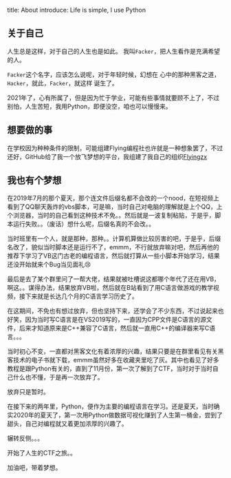 title: About
introduce: Life is simple, I use Python

## 关于自己
人生总是这样，对于自己的人生也是如此。
我叫`Facker`，把人生看作是充满希望的人。

`Facker`这个名字，应该怎么说呢，对于年轻时候，幻想在
心中的那种黑客之道，`Hacker`，就此，`Facker`，就这样
诞生了。

2021年了，心有所属了，但是因为忙于学业，可能有些事情就要顾不上了，不过别怕，人生苦短，我用Python，即便没空，咱也可以慢慢来。

## 想要做的事
在学校因为种种条件的限制，可能组建Flying编程社也许就是一种想象罢了，不过还好，GitHub给了我一个放飞梦想的平台，我组建了我自己的组织[Flyingzx](https://github.com/flyingzx)

## 我也有个梦想
在2019年7月的那个夏天，那个连文件后缀名都不会改的一个nood，在短视频上看到了QQ聊天轰炸的vbs脚本，可是嘛，当时自己对电脑的理解就是上个QQ，上个浏览器，当时的自己看到这种技术不免。。然后就是一波复制粘贴，于是乎，脚本运行失败。。（废话）想什么呢，后缀名真的不会改。。

当时班里有一个人，就是那种，那种。。计算机算做比较厉害的吧，于是乎，后缀名改了，貌似当时脚本还是运行不了，emmm，不行就放弃嘛对吧，然后再他的推荐下学习了VB这门古老的编程语言，然后就打算从一些小脚本开始学习，结果还没开始就来个Bug当见面礼😢

最后是去了某个群里问了一帮大佬，结果就被吐槽说这都哪个年代了还在用VB，啊这。。谋得办法，结果放弃VB啦，然后就在B站看到了用C语言做游戏的教学视频，接下来就是长达几个月的C语言学习历史了。

在这期间，不免也有想过放弃，但也坚持下来，还学会了不少东西，不过说起来也好笑，因为当时写C语言是在VS2019写的，一直因为CPP文件是C语言的源文件，后来才知道原来是C++兼容了C语言，然后就一直用C++的编译器来写C语言。。。

当时初心不变，一直都对黑客文化有着浓厚的兴趣，结果只要是在群里看见有关黑客技术的电子书就下载，emmm虽然好多在收藏夹里吃了灰。其中也看见了好多教程是跟Python有关的，直到了11月份，第一次了解到了CTF，当时对于当时自己什么也不懂，于是再一次放弃了。

放弃只是暂时。

在接下来的两年里，Python，便作为主要的编程语言在学习。还是夏天，当时确实2020年的夏天了，第一次用Python做数据可视化赚到了人生第一桶金，尝到了甜头，自己对编程就又着更加浓厚的兴趣了。

辗转反侧。。。

开始了人生的CTF之旅。。

加油吧，带着梦想。
